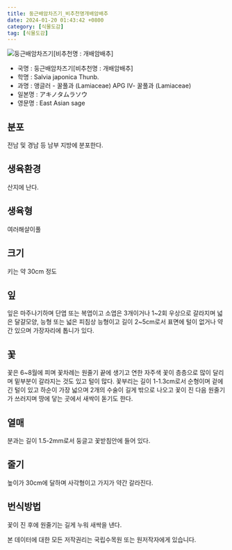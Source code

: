 ```yaml
---
title: 둥근배암차즈기_비추천명개배암배추
date: 2024-01-20 01:43:42 +0800
category: [식물도감]
tag: [식물도감]
---
```




![둥근배암차즈기[비추천명 : 개배암배추]](/fileUpload/plants/basic/Labiatae/Salvia/16423/16423_1_th2.jpg)
- 국명 : 둥근배암차즈기[비추천명 : 개배암배추]
- 학명 : Salvia japonica Thunb.
- 과명 : 앵글러 - 꿀풀과 (Lamiaceae) APG Ⅳ- 꿀풀과 (Lamiaceae)
- 일본명 : アキノタムラソウ
- 영문명 : East Asian sage


## 분포
전남 및 경남 등 남부 지방에 분포한다.
## 생육환경
산지에 난다.
## 생육형
여러해살이풀
## 크기
키는 약 30cm 정도
## 잎
잎은 마주나기하며 단엽 또는 복엽이고 소엽은 3개이거나 1~2회 우상으로 갈라지며 넓은 달걀모양, 능형 또는 넓은 피침상 능형이고 길이 2~5cm로서 표면에 털이 없거나 약간 있으며 가장자리에 톱니가 있다.
## 꽃
꽃은 6~8월에 피며 꽃차례는 원줄기 끝에 생기고 연한 자주색 꽃이 층층으로 많이 달리며 밑부분이 갈라지는 것도 있고 털이 많다. 꽃부리는 길이 1-1.3cm로서 순형이며 겉에 긴 털이 있고 하순이 가장 넓으며 2개의 수술이 길게 밖으로 나오고 꽃이 진 다음 원줄기가 쓰러지며 땅에 닿는 곳에서 새싹이 돋기도 한다.
## 열매
분과는 길이 1.5-2mm로서 둥글고 꽃받침안에 들어 있다.
## 줄기
높이가 30cm에 달하며 사각형이고 가지가 약간 갈라진다.
## 번식방법
꽃이 진 후에 원줄기는 길게 누워 새싹을 낸다.






본 데이터에 대한 모든 저작권리는 국립수목원 또는 원저작자에게 있습니다.
